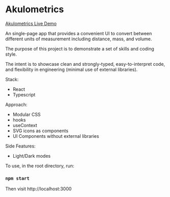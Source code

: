 # Akulometrics

[Akulometrics Live Demo](https://akulometrics-11446715cee0.herokuapp.com)

An single-page app that provides a convenient UI to convert between different units of measurement including distance, mass, and volume.

The purpose of this project is to demonstrate a set of skills and coding style.

The intent is to showcase clean and strongly-typed, easy-to-interpret code, and flexibility in engineering (minimal use of external libraries).

Stack:

- React
- Typescript

Approach:

- Modular CSS
- hooks
- useContext
- SVG icons as components
- UI Components without external libraries

Side Features:

- Light/Dark modes

To use, in the root directory, run:

### `npm start`

Then visit http://localhost:3000
